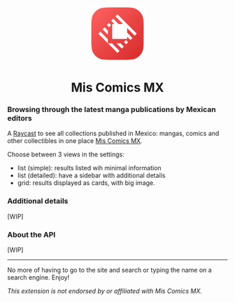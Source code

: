<p align="center">
  <img src="assets/command-icon.png" height="128">
  <h1 align="center">Mis Comics MX</h1>
</p>

### Browsing through the latest manga publications by Mexican editors

A [Raycast](https://raycast.com/) to see all collections published in Mexico: mangas, comics and other collectibles in one place [Mis Comics MX](https://miscomics.com.mx/).

Choose between 3 views in the settings:
  - list (simple): results listed wih minimal information
  - list (detailed): have a sidebar with additional details
  - grid: results displayed as cards, with big image.

### Additional details

[WIP]

### About the API

[WIP]

---

No more of having to go to the site and search or typing the name on a search engine. Enjoy!

_This extension is not endorsed by or affiliated with Mis Comics MX._
